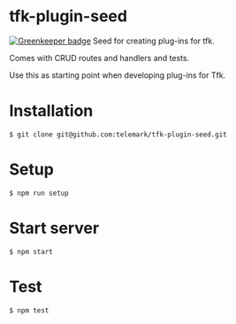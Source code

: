 # tfk-plugin-seed

[![Greenkeeper badge](https://badges.greenkeeper.io/telemark/tfk-plugin-seed.svg)](https://greenkeeper.io/)
Seed for creating plug-ins for tfk.

Comes with CRUD routes and handlers and tests.

Use this as starting point when developing plug-ins for Tfk.

# Installation
```
$ git clone git@github.com:telemark/tfk-plugin-seed.git
```

# Setup
```
$ npm run setup
```

# Start server
```
$ npm start
```

# Test
```
$ npm test
```